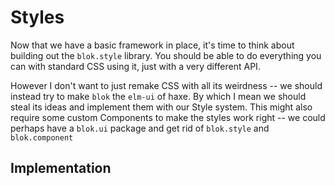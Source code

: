 Styles
======

Now that we have a basic framework in place, it's time to think about building out the `blok.style` library. You should be able to do everything you can with standard CSS using it, just with a very different API.

However I don't want to just remake CSS with all its weirdness -- we should instead try to make `blok` the `elm-ui` of haxe. By which I mean we should steal its ideas and implement them with our Style system. This might also require some custom Components to make the styles work right -- we could perhaps have a `blok.ui` package and get rid of `blok.style` and `blok.component`

Implementation
--------------


